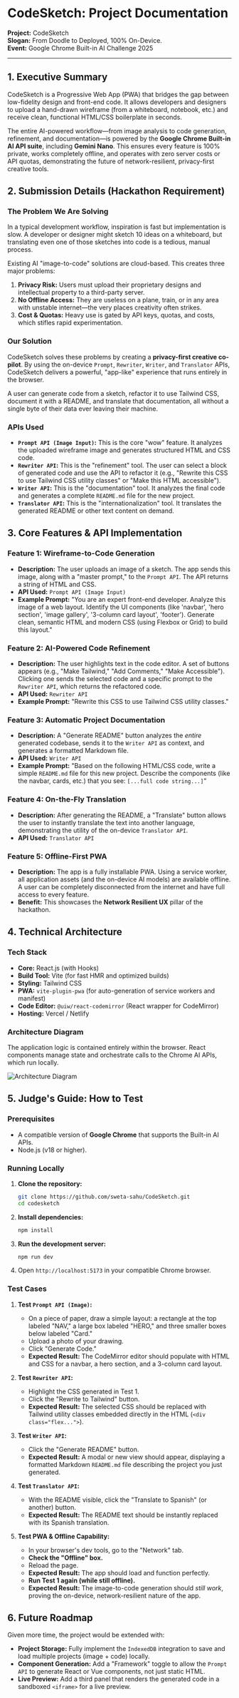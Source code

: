 # CodeSketch: Project Documentation

**Project:** CodeSketch  
**Slogan:** From Doodle to Deployed, 100% On-Device.  
**Event:** Google Chrome Built-in AI Challenge 2025

-----

## 1\. Executive Summary

CodeSketch is a Progressive Web App (PWA) that bridges the gap between low-fidelity design and front-end code. It allows developers and designers to upload a hand-drawn wireframe (from a whiteboard, notebook, etc.) and receive clean, functional HTML/CSS boilerplate in seconds.

The entire AI-powered workflow—from image analysis to code generation, refinement, and documentation—is powered by the **Google Chrome Built-in AI API suite**, including **Gemini Nano**. This ensures every feature is 100% private, works completely offline, and operates with zero server costs or API quotas, demonstrating the future of network-resilient, privacy-first creative tools.

## 2\. Submission Details (Hackathon Requirement)

### The Problem We Are Solving

In a typical development workflow, inspiration is fast but implementation is slow. A developer or designer might sketch 10 ideas on a whiteboard, but translating even one of those sketches into code is a tedious, manual process.

Existing AI "image-to-code" solutions are cloud-based. This creates three major problems:

1.  **Privacy Risk:** Users must upload their proprietary designs and intellectual property to a third-party server.
2.  **No Offline Access:** They are useless on a plane, train, or in any area with unstable internet—the very places creativity often strikes.
3.  **Cost & Quotas:** Heavy use is gated by API keys, quotas, and costs, which stifles rapid experimentation.

### Our Solution

CodeSketch solves these problems by creating a **privacy-first creative co-pilot**. By using the on-device `Prompt`, `Rewriter`, `Writer`, and `Translator` APIs, CodeSketch delivers a powerful, "app-like" experience that runs entirely in the browser.

A user can generate code from a sketch, refactor it to use Tailwind CSS, document it with a README, and translate that documentation, all without a single byte of their data ever leaving their machine.

### APIs Used

  * **`Prompt API (Image Input)`:** This is the core "wow" feature. It analyzes the uploaded wireframe image and generates structured HTML and CSS code.
  * **`Rewriter API`:** This is the "refinement" tool. The user can select a block of generated code and use the API to refactor it (e.g., "Rewrite this CSS to use Tailwind CSS utility classes" or "Make this HTML accessible").
  * **`Writer API`:** This is the "documentation" tool. It analyzes the final code and generates a complete `README.md` file for the new project.
  * **`Translator API`:** This is the "internationalization" tool. It translates the generated README or other text content on demand.

## 3\. Core Features & API Implementation

### Feature 1: Wireframe-to-Code Generation

  * **Description:** The user uploads an image of a sketch. The app sends this image, along with a "master prompt," to the `Prompt API`. The API returns a string of HTML and CSS.
  * **API Used:** `Prompt API (Image Input)`
  * **Example Prompt:** "You are an expert front-end developer. Analyze this image of a web layout. Identify the UI components (like 'navbar', 'hero section', 'image gallery', '3-column card layout', 'footer'). Generate clean, semantic HTML and modern CSS (using Flexbox or Grid) to build this layout."

### Feature 2: AI-Powered Code Refinement

  * **Description:** The user highlights text in the code editor. A set of buttons appears (e.g., "Make Tailwind," "Add Comments," "Make Accessible"). Clicking one sends the selected code and a specific prompt to the `Rewriter API`, which returns the refactored code.
  * **API Used:** `Rewriter API`
  * **Example Prompt:** "Rewrite this CSS to use Tailwind CSS utility classes."

### Feature 3: Automatic Project Documentation

  * **Description:** A "Generate README" button analyzes the *entire* generated codebase, sends it to the `Writer API` as context, and generates a formatted Markdown file.
  * **API Used:** `Writer API`
  * **Example Prompt:** "Based on the following HTML/CSS code, write a simple `README.md` file for this new project. Describe the components (like the navbar, cards, etc.) that you see: `[...full code string...]`"

### Feature 4: On-the-Fly Translation

  * **Description:** After generating the README, a "Translate" button allows the user to instantly translate the text into another language, demonstrating the utility of the on-device `Translator API`.
  * **API Used:** `Translator API`

### Feature 5: Offline-First PWA

  * **Description:** The app is a fully installable PWA. Using a service worker, all application assets (and the on-device AI models) are available offline. A user can be completely disconnected from the internet and have full access to every feature.
  * **Benefit:** This showcases the **Network Resilient UX** pillar of the hackathon.

## 4\. Technical Architecture

### Tech Stack

  * **Core:** React.js (with Hooks)
  * **Build Tool:** Vite (for fast HMR and optimized builds)
  * **Styling:** Tailwind CSS
  * **PWA:** `vite-plugin-pwa` (for auto-generation of service workers and manifest)
  * **Code Editor:** `@uiw/react-codemirror` (React wrapper for CodeMirror)
  * **Hosting:** Vercel / Netlify

### Architecture Diagram

The application logic is contained entirely within the browser. React components manage state and orchestrate calls to the Chrome AI APIs, which run locally.

![Architecture Diagram](architecture_diagram/Architecture_diagram.png)

## 5\. Judge's Guide: How to Test

### Prerequisites

  * A compatible version of **Google Chrome** that supports the Built-in AI APIs.
  * Node.js (v18 or higher).

### Running Locally

1.  **Clone the repository:**
    ```bash
    git clone https://github.com/sweta-sahu/CodeSketch.git
    cd codesketch
    ```
2.  **Install dependencies:**
    ```bash
    npm install
    ```
3.  **Run the development server:**
    ```bash
    npm run dev
    ```
4.  Open `http://localhost:5173` in your compatible Chrome browser.

### Test Cases

1.  **Test `Prompt API (Image)`:**

      * On a piece of paper, draw a simple layout: a rectangle at the top labeled "NAV," a large box labeled "HERO," and three smaller boxes below labeled "Card."
      * Upload a photo of your drawing.
      * Click "Generate Code."
      * **Expected Result:** The CodeMirror editor should populate with HTML and CSS for a navbar, a hero section, and a 3-column card layout.

2.  **Test `Rewriter API`:**

      * Highlight the CSS generated in Test 1.
      * Click the "Rewrite to Tailwind" button.
      * **Expected Result:** The selected CSS should be replaced with Tailwind utility classes embedded directly in the HTML (`<div class="flex...">`).

3.  **Test `Writer API`:**

      * Click the "Generate README" button.
      * **Expected Result:** A modal or new view should appear, displaying a formatted Markdown `README.md` file describing the project you just generated.

4.  **Test `Translator API`:**

      * With the README visible, click the "Translate to Spanish" (or another) button.
      * **Expected Result:** The README text should be instantly replaced with its Spanish translation.

5.  **Test PWA & Offline Capability:**

      * In your browser's dev tools, go to the "Network" tab.
      * **Check the "Offline" box.**
      * Reload the page.
      * **Expected Result:** The app should load and function perfectly.
      * **Run Test 1 again (while still offline).**
      * **Expected Result:** The image-to-code generation should *still work*, proving the on-device, network-resilient nature of the app.

## 6\. Future Roadmap

Given more time, the project would be extended with:

  * **Project Storage:** Fully implement the `IndexedDB` integration to save and load multiple projects (image + code) locally.
  * **Component Generation:** Add a "Framework" toggle to allow the `Prompt API` to generate React or Vue components, not just static HTML.
  * **Live Preview:** Add a third panel that renders the generated code in a sandboxed `<iframe>` for a live preview.
